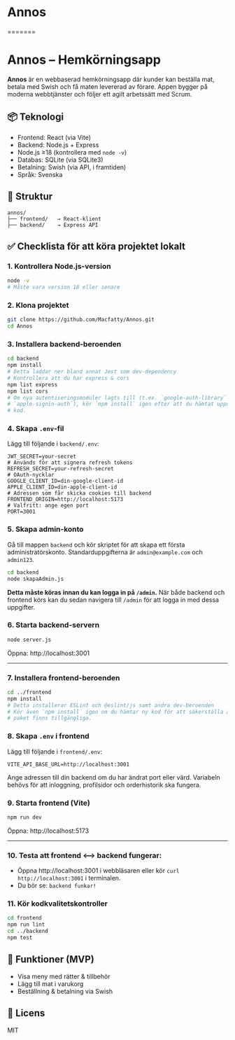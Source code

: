 # Annos
=======

# Annos – Hemkörningsapp

**Annos** är en webbaserad hemkörningsapp där kunder kan beställa mat, betala med Swish och få maten levererad av förare. Appen bygger på moderna webbtjänster och följer ett agilt arbetssätt med Scrum.

## 📦 Teknologi

- Frontend: React (via Vite)
- Backend: Node.js + Express
- Node.js ≥18 (kontrollera med `node -v`)
- Databas: SQLite (via SQLite3)
- Betalning: Swish (via API, i framtiden)
- Språk: Svenska

## 🧱 Struktur

```
annos/
├── frontend/   → React-klient
├── backend/    → Express API
```

## ✅ Checklista för att köra projektet lokalt

### 1. Kontrollera Node.js-version
```bash
node -v
# Måste vara version 18 eller senare
```
### 2. Klona projektet
```bash
git clone https://github.com/Macfatty/Annos.git
cd Annos
```

### 3. Installera backend-beroenden
```bash
cd backend
npm install
# Detta laddar ner bland annat Jest som dev-dependency
# Kontrollera att du har express & cors
npm list express
npm list cors
# Om nya autentiseringsmoduler lagts till (t.ex. `google-auth-library` och
# `apple-signin-auth`), kör `npm install` igen efter att du hämtat uppdaterad
# kod.
```

### 4. Skapa `.env`-fil
Lägg till följande i `backend/.env`:
```
JWT_SECRET=your-secret
# Används för att signera refresh tokens
REFRESH_SECRET=your-refresh-secret
# OAuth-nycklar
GOOGLE_CLIENT_ID=din-google-client-id
APPLE_CLIENT_ID=din-apple-client-id
# Adressen som får skicka cookies till backend
FRONTEND_ORIGIN=http://localhost:5173
# Valfritt: ange egen port
PORT=3001
```

### 5. Skapa admin-konto
Gå till mappen `backend` och kör skriptet för att skapa ett första administratörskonto. Standarduppgifterna är `admin@example.com` och `admin123`.
```bash
cd backend
node skapaAdmin.js
```
**Detta måste köras innan du kan logga in på `/admin`.** När både backend och frontend körs kan du sedan navigera till `/admin` för att logga in med dessa uppgifter.

### 6. Starta backend-servern
```bash
node server.js
```
Öppna: http://localhost:3001

---

### 7. Installera frontend-beroenden
```bash
cd ../frontend
npm install
# Detta installerar ESLint och @eslint/js samt andra dev-beroenden
# Kör även `npm install` igen om du hämtar ny kod för att säkerställa att alla
# paket finns tillgängliga.
```

### 8. Skapa `.env` i frontend
Lägg till följande i `frontend/.env`:
```
VITE_API_BASE_URL=http://localhost:3001
```
Ange adressen till din backend om du har ändrat port eller värd. Variabeln behövs
för att inloggning, profilsidor och orderhistorik ska fungera.
### 9. Starta frontend (Vite)
```bash
npm run dev
```
Öppna: http://localhost:5173

---

### 10. Testa att frontend <--> backend fungerar:
- Öppna http://localhost:3001 i webbläsaren eller kör `curl http://localhost:3001` i terminalen.
- Du bör se: `backend funkar!`
### 11. Kör kodkvalitetskontroller
```bash
cd frontend
npm run lint
cd ../backend
npm test
```

## 📌 Funktioner (MVP)

- Visa meny med rätter & tillbehör
- Lägg till mat i varukorg
- Beställning & betalning via Swish

## 📃 Licens

MIT
